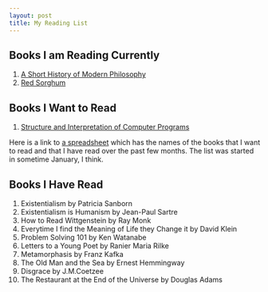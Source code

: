 ```yaml
---
layout: post
title: My Reading List
--- 
```


## Books I am Reading Currently
1. [A Short History of Modern Philosophy](https://www.amazon.ca/Short-History-Modern-Philosophy-Wittgenstein/dp/0415267633)
2. [Red Sorghum](https://www.amazon.ca/Red-Sorghum-Novel-Mo-Yan/dp/0140168540)

## Books I Want to Read
1. [Structure and Interpretation of Computer Programs](http://www.amazon.com/Structure-Interpretation-Computer-Programs-Engineering/dp/0262510871)

Here is a link to [a spreadsheet](https://docs.google.com/spreadsheets/d/1zHX-QksBkEPUhO9w6bDjc66iGCqZ-jzvPEwqvn52GEE/edit?usp=sharing) which has the names of the books that I want to read and that I have read over the past few months. The list was started in sometime January, I think.

## Books I Have Read
1. Existentialism by Patricia Sanborn
2. Existentialism is Humanism by Jean-Paul Sartre
3. How to Read Wittgenstein by Ray Monk
4. Everytime I find the Meaning of Life they Change it by David Klein
5. Problem Solving 101 by Ken Watanabe
6. Letters to a Young Poet by Ranier Maria Rilke
7. Metamorphasis by Franz Kafka
8. The Old Man and the Sea by Ernest Hemmingway
9. Disgrace by J.M.Coetzee
10. The Restaurant at the End of the Universe by Douglas Adams
